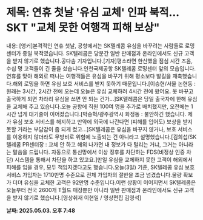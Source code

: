 # **제목: 연휴 첫날 '유심 교체' 인파 북적…SKT "교체 못한 여행객 피해 보상"**

  내용: [앵커]본격적인 연휴 첫날, 공항에서는 SK텔레콤 유심을 바꾸려는 사람들로 로밍센터가 종일 북적였습니다. SK텔레콤은 당분간 일반 판매점과 온라인에서도 신규 고객을 받지 않기로 했습니다.공다솜 기자입니다.[기자]평소라면 한산했을 점심 시간 즈음, 수십 명 고객들이 긴 줄을 섰습니다.인천국제공항 SK텔레콤 로밍센터 앞의 모습입니다.연휴를 맞아 해외로 떠나는 여행객들은 유심을 바꾸기 위해 평소보다 발길을 재촉했습니다.해외 로밍을 하면 유심 보호 서비스를 받지 못하기 때문입니다.[이승현/서울 논현동 : 원래는 3시간, 2시간 전에 오는데 오늘은 유심 교체하러 4시간 전에 왔어요. 못 바꾸고 출국하게 되면 차라리 유심을 쓰면 안 되는 건가…]SK텔레콤은 당일 출국자에 한해 유심을 교체해 주고 있습니다.오늘 공항에 직원 100여 명을 추가로 배치했지만, 오전에는 1시간 넘게 대기줄이 이어졌습니다.[박승혁/광주광역시 화정동 : 불안하긴 했습니다. 제가 유심 보호 서비스를 해지하고 만약에 외국에 나간다면 (피해를 입어도) 보상을 받지 못할 거라는 부담감이 좀 되게 컸고…]SK텔레콤은 유심을 바꾸지 않거나, 보호 서비스를 이용하지 않더라도 무방비로 위험에 노출되는 건 아니라고 설명했습니다.[김희섭/SK텔레콤 PR센터장 : 교체 안 하고 해외 나가면 내 정보가 다 털리는 거냐, 그거는 아니라는 말씀을 드립니다. 자동으로 통신망에서 이상 징후를 차단하는 FDS(비정상 인증 차단) 시스템을 통해서 차단을 하고 있고요.]만일 유심을 교체하지 못한 고객이 해외에서 피해를 입을 경우, 모두 책임지겠다고도 했습니다.오늘(3일) 기준, SK텔레콤 유심 보호 서비스 가입자는 1710만명 수준으로 전체 가입자의 절반을 조금 넘겼습니다.물량 확보가 더뎌 유심을 교체한 고객은 92만명 수준입니다.이런 상황이 이어지면서 SK텔레콤은 오늘부터 전국 2600개 T월드 매장뿐만 아니라 일반 판매점과 온라인에서도 신규 고객을 받지 않기로 했습니다.[영상취재 이현일 / 영상편집 김영석]

  **날짜: 2025.05.03. 오후 7:48**